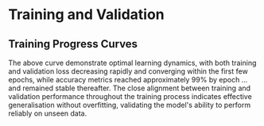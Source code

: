 # Training and Validation

## Training Progress Curves

The above curve demonstrate optimal learning dynamics, with both training and validation loss decreasing rapidly and converging within the first few epochs, while accuracy metrics reached approximately 99% by epoch … and remained stable thereafter. The close alignment between training and validation performance throughout the training process indicates effective generalisation without overfitting, validating the model's ability to perform reliably on unseen data.